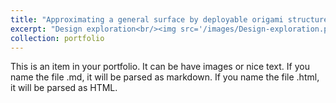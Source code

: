 ```yaml
---
title: "Approximating a general surface by deployable origami structures using neural networks"
excerpt: "Design exploration<br/><img src='/images/Design-exploration.png' width='500' height='300'>"
collection: portfolio
---
```


This is an item in your portfolio. It can be have images or nice text. If you name the file .md, it will be parsed as markdown. If you name the file .html, it will be parsed as HTML. 
